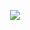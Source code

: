 <p align='center'>
    <img src="https://capsule-render.vercel.app/api?type=waving&color=auto&height=300&section=header&text=YUNBOK%20GITHUB&fontSize=90&animation=fadeIn&fontAlignY=38&desc=Made%20In%20Yunbok&descAlignY=51&descAlign=62"/>
</p>




<br/>

<!--
**leeyunbo/leeyunbo** is a ✨ _special_ ✨ repository because its `README.md` (this file) appears on your GitHub profile.

Here are some ideas to get you started:

- 🔭 I’m currently working on ...
- 🌱 I’m currently learning ...
- 👯 I’m looking to collaborate on ...
- 🤔 I’m looking for help with ...
- 💬 Ask me about ...
- 📫 How to reach me: ...
- 😄 Pronouns: ...
- ⚡ Fun fact: ...
-->
